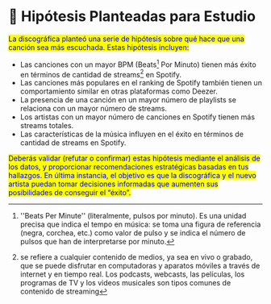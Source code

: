# 🧐 Hipótesis Planteadas para Estudio

<mark style="color:blue;">La discográfica planteó una serie de hipótesis sobre qué hace que una canción sea más escuchada. Estas hipótesis incluyen:</mark>

* Las canciones con un mayor BPM (Beats[^1] Por Minuto) tienen más éxito en términos de cantidad de streams[^2] en Spotify.
* Las canciones más populares en el ranking de Spotify también tienen un comportamiento similar en otras plataformas como Deezer.
* La presencia de una canción en un mayor número de playlists se relaciona con un mayor número de streams.
* Los artistas con un mayor número de canciones en Spotify tienen más streams totales.
*   Las características de la música influyen en el éxito en términos de cantidad de streams en Spotify.



<mark style="color:blue;">Deberás validar (refutar o confirmar) estas hipótesis mediante el análisis de los datos, y proporcionar recomendaciones estratégicas basadas en tus hallazgos. En última instancia, el objetivo es que la discográfica y el nuevo artista puedan tomar decisiones informadas que aumenten sus posibilidades de conseguir el “éxito”.</mark>

[^1]: ''Beats Per Minute'' (literalmente, pulsos por minuto). Es una unidad precisa que indica el tempo en música: se toma una figura de referencia (negra, corchea, etc.) como valor de pulso y se indica el número de pulsos que han de interpretarse por minuto.

[^2]: se refiere a cualquier contenido de medios, ya sea en vivo o grabado, que se puede disfrutar en computadoras y aparatos móviles a través de internet y en tiempo real. Los podcasts, webcasts, las películas, los programas de TV y los videos musicales son tipos comunes de contenido de streaming
